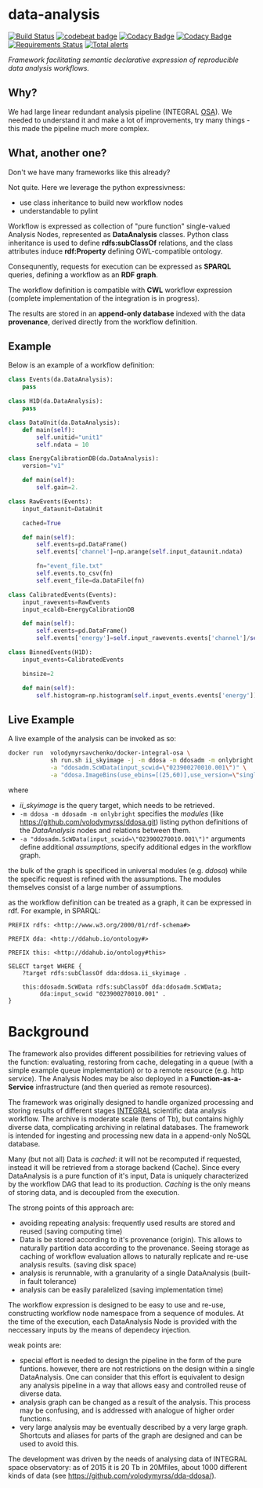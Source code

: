 data-analysis
=============
[![Build Status](https://travis-ci.org/volodymyrss/data-analysis.svg?branch=master)](https://travis-ci.org/volodymyrss/data-analysis)
[![codebeat badge](https://codebeat.co/badges/be1fafc7-ebdc-4fdd-8f60-18b1630c85bc)](https://codebeat.co/projects/github-com-volodymyrss-data-analysis-master)
[![Codacy Badge](https://api.codacy.com/project/badge/Grade/a84b843c73fd4395b72ac00c8738a46c)](https://www.codacy.com/app/vladimir.savchenko/data-analysis?utm_source=github.com&amp;utm_medium=referral&amp;utm_content=volodymyrss/data-analysis&amp;utm_campaign=Badge_Grade)
[![Codacy Badge](https://api.codacy.com/project/badge/Coverage/a84b843c73fd4395b72ac00c8738a46c)](https://www.codacy.com/app/vladimir.savchenko/data-analysis?utm_source=github.com&utm_medium=referral&utm_content=volodymyrss/data-analysis&utm_campaign=Badge_Coverage)
[![Requirements Status](https://requires.io/github/volodymyrss/data-analysis/requirements.svg?branch=master)](https://requires.io/github/volodymyrss/data-analysis/requirements/?branch=master)
[![Total alerts](https://img.shields.io/lgtm/alerts/g/volodymyrss/data-analysis.svg?logo=lgtm&logoWidth=18)](https://lgtm.com/projects/g/volodymyrss/data-analysis/alerts/)

*Framework facilitating semantic declarative expression of reproducible data analysis
workflows.*

## Why?

We had large linear redundant analysis pipeline (INTEGRAL [OSA](https://www.isdc.unige.ch/integral/analysis)). We needed to understand it and make a lot of improvements, try many things - this made the pipeline much more complex.

## What, another one?

Don't we have many frameworks like this already?

Not quite. Here we leverage the python expressivness:

* use class inheritance to build new workflow nodes
* understandable to pylint


Workflow is expressed as collection of "pure function" single-valued Analysis Nodes, represented as __DataAnalysis__ classes.
Python class inheritance is used to define __rdfs:subClassOf__ relations, and the class attributes induce __rdf:Property__ defining OWL-compatible ontology.

Consequnently, requests for execution can be expressed as __SPARQL__ queries, defining a workflow as an __RDF graph__. 

The workflow definition is compatible with __CWL__ workflow expression (complete implementation of the integration is in progress). 

The results are stored in an __append-only database__ indexed with the data __provenance__, derived directly from the workflow definition.

## Example

Below is an example of a workflow definition:

```python
class Events(da.DataAnalysis):
    pass

class H1D(da.DataAnalysis):
    pass

class DataUnit(da.DataAnalysis):
    def main(self):
        self.unitid="unit1"
        self.ndata = 10

class EnergyCalibrationDB(da.DataAnalysis):
    version="v1"

    def main(self):
        self.gain=2.

class RawEvents(Events):
    input_dataunit=DataUnit

    cached=True

    def main(self):
        self.events=pd.DataFrame()
        self.events['channel']=np.arange(self.input_dataunit.ndata)

        fn="event_file.txt"
        self.events.to_csv(fn)
        self.event_file=da.DataFile(fn)

class CalibratedEvents(Events):
    input_rawevents=RawEvents
    input_ecaldb=EnergyCalibrationDB

    def main(self):
        self.events=pd.DataFrame()
        self.events['energy']=self.input_rawevents.events['channel']/self.input_ecaldb.gain

class BinnedEvents(H1D):
    input_events=CalibratedEvents

    binsize=2

    def main(self):
        self.histogram=np.histogram(self.input_events.events['energy'])
```

## Live Example

A live example of the analysis can be invoked as so:

```bash
docker run  volodymyrsavchenko/docker-integral-osa \
            sh run.sh ii_skyimage -j -m ddosa -m ddosadm -m onlybright \
            -a "ddosadm.ScWData(input_scwid=\"023900270010.001\")" \
            -a "ddosa.ImageBins(use_ebins=[(25,60)],use_version=\"single2560\")"
```

where 

* _ii_skyimage_ is the query target, which needs to be retrieved.
* `-m ddosa -m ddosadm -m onlybright` specifies the _modules_ (like https://github.com/volodymyrss/ddosa.git) listing python definitions of the _DataAnalysis_ nodes and relations between them.
* `-a "ddosadm.ScWData(input_scwid=\"023900270010.001\")"` arguments define additional _assumptions_, specify additional edges in the workflow graph.

the bulk of the graph is specificed in universal modules (e.g. _ddosa_) while the specific request is refined with the assumptions. The modules themselves consist of a large number of assumptions.

as the workflow definition can be treated as a graph, it can be expressed in rdf. For example, in SPARQL:

```sparql
PREFIX rdfs: <http://www.w3.org/2000/01/rdf-schema#>

PREFIX dda: <http://ddahub.io/ontology#>

PREFIX this: <http://ddahub.io/ontology#this>

SELECT target WHERE {
    ?target rdfs:subClassOf dda:ddosa.ii_skyimage .
    
    this:ddosadm.ScWData rdfs:subClassOf dda:ddosadm.ScWData;
         dda:input_scwid "023900270010.001" .
}
```


# Background

The framework also provides different possibilities for retrieving values of the function: evaluating, restoring from cache, delegating in a queue (with a simple example queue implementation) or to a remote resource (e.g. http service).
The Analysis Nodes may be also deployed in a __Function-as-a-Service__ infrastructure (and then queried as remote resources).

The framework was originally designed to handle organized processing and
storing results of different stages [INTEGRAL](http://sci.esa.int/integral/) scientific data analysis workflow. The archive is moderate scale (tens of Tb), but contains highly diverse data, complicating archiving in relatinal databases.
The framework is intended for ingesting and processing new data in a append-only NoSQL database.

Many (but not all) Data is *cached*: it will not be recomputed if
requested, instead it will be retrieved from a storage backend
(Cache). Since every DataAnalysis is a pure function of it's input,
Data is uniquely characterized by the workflow DAG that lead to its
production. *Caching* is the only means of storing data, and is decoupled from the execution.

The strong points of this approach are:

* avoiding repeating analysis: frequently used results are stored and reused (saving computing time)
* Data is be stored according to it's provenance (origin). This allows to naturally partition data according to the provenance. Seeing storage as caching of workflow evaluation allows to naturally replicate and re-use analysis results. (saving disk space)
* analysis is rerunnable, with a granularity of a single DataAnalysis (built-in fault tolerance)
* analysis can be easily paralelized (saving implementation time)

The workflow expression is designed to be easy to use and re-use, constructing workflow node namespace from a sequence of modules. 
At the time of the execution, each DataAnalysis Node is provided with the neccessary inputs by the means of dependecy injection.

weak points are:

* special effort is needed to design the pipeline in the form of the pure funtions. however, there are not restrictions on the design within a single DataAnalysis. One can consider that this effort is equivalent to design any analysis pipeline in a way that allows easy and controlled reuse of diverse data.
* analysis graph can be changed as a result of the analysis. This process may be confusing, and is addressed with analogue of higher order functions. 
* very large analysis may be eventually described by a very large graph. Shortcuts and aliases for parts of the graph are designed and can be used to avoid this.

The development was driven by the needs of analysing data of INTEGRAL space observatory: as of 2015 it is 20 Tb in 20Mfiles, about 1000 different kinds of data (see https://github.com/volodymyrss/dda-ddosa/).

